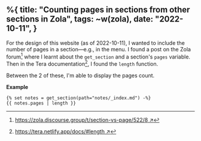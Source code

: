 %{
    title: "Counting pages in sections from other sections in Zola",
    tags: ~w(zola),
    date: "2022-10-11",
}
---
For the design of this website (as of 2022-10-11), I wanted to include the number of pages in a section—e.g., in the menu. I found a post on the Zola forum[^1] where I learnt about the `get_section` and a section's `pages` variable. Then in the Tera documentation[^2], I found the `length` function.

Between the 2 of these, I'm able to display the pages count.

**Example**

```
{% set notes = get_section(path="notes/_index.md") -%}
{{ notes.pages | length }}
```

[^1]: [https://zola.discourse.group/t/section-vs-page/522/8 ↗](https://zola.discourse.group/t/section-vs-page/522/8)

[^2]: [https://tera.netlify.app/docs/#length ↗](https://tera.netlify.app/docs/#length)
